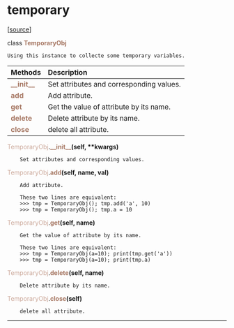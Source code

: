 # temporary  

[[source](.././hurricane_tools//temporary.py)]  

class <span style="color:#a77864">**TemporaryObj**</span>

    Using this instance to collecte some temporary variables.


| Methods | Description |
| :------ | :---------- |
| <font color="#a77864"> **\_\_init\_\_** </font> | Set attributes and corresponding values. |
| <font color="#a77864"> **add** </font> | Add attribute. |
| <font color="#a77864"> **get** </font> | Get the value of attribute by its name. |
| <font color="#a77864"> **delete** </font> | Delete attribute by its name. |
| <font color="#a77864"> **close** </font> | delete all attribute. |


<span style="color:#cca99b">TemporaryObj</span>.<span style="color:#a77864">**\_\_init\_\_**</span>**(self, \*\*kwargs)**

        Set attributes and corresponding values.

  
<span style="color:#cca99b">TemporaryObj</span>.<span style="color:#a77864">**add**</span>**(self, name, val)**

        Add attribute. 
        
        These two lines are equivalent:
        >>> tmp = TemporaryObj(); tmp.add('a', 10) 
        >>> tmp = TemporaryObj(); tmp.a = 10

  
<span style="color:#cca99b">TemporaryObj</span>.<span style="color:#a77864">**get**</span>**(self, name)**

        Get the value of attribute by its name.
        
        These two lines are equivalent:
        >>> tmp = TemporaryObj(a=10); print(tmp.get('a'))
        >>> tmp = TemporaryObj(a=10); print(tmp.a)

  
<span style="color:#cca99b">TemporaryObj</span>.<span style="color:#a77864">**delete**</span>**(self, name)**

        Delete attribute by its name.

  
<span style="color:#cca99b">TemporaryObj</span>.<span style="color:#a77864">**close**</span>**(self)**

        delete all attribute.

  
******